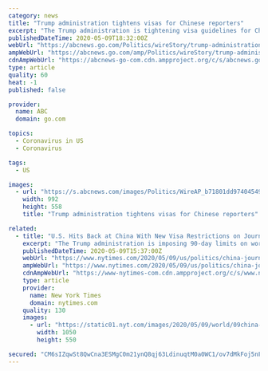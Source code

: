 ```yaml
---
category: news
title: "Trump administration tightens visas for Chinese reporters"
excerpt: "The Trump administration is tightening visa guidelines for Chinese journalists in response to the treatment of U.S. journalists in China, as tensions flare between the two nations over the coronavirus"
publishedDateTime: 2020-05-09T18:32:00Z
webUrl: "https://abcnews.go.com/Politics/wireStory/trump-administration-tightens-visas-chinese-reporters-70597409"
ampWebUrl: "https://abcnews.go.com/amp/Politics/wireStory/trump-administration-tightens-visas-chinese-reporters-70597409"
cdnAmpWebUrl: "https://abcnews-go-com.cdn.ampproject.org/c/s/abcnews.go.com/amp/Politics/wireStory/trump-administration-tightens-visas-chinese-reporters-70597409"
type: article
quality: 60
heat: -1
published: false

provider:
  name: ABC
  domain: go.com

topics:
  - Coronavirus in US
  - Coronavirus

tags:
  - US

images:
  - url: "https://s.abcnews.com/images/Politics/WireAP_b71801dd97404549b43869cda909c7e1_16x9_992.jpg"
    width: 992
    height: 558
    title: "Trump administration tightens visas for Chinese reporters"

related:
  - title: "U.S. Hits Back at China With New Visa Restrictions on Journalists"
    excerpt: "The Trump administration is imposing 90-day limits on work visas for Chinese journalists, raising the threat of further retaliation by the Chinese government."
    publishedDateTime: 2020-05-09T15:37:00Z
    webUrl: "https://www.nytimes.com/2020/05/09/us/politics/china-journalists-us-visa-crackdown.html"
    ampWebUrl: "https://www.nytimes.com/2020/05/09/us/politics/china-journalists-us-visa-crackdown.amp.html"
    cdnAmpWebUrl: "https://www-nytimes-com.cdn.ampproject.org/c/s/www.nytimes.com/2020/05/09/us/politics/china-journalists-us-visa-crackdown.amp.html"
    type: article
    provider:
      name: New York Times
      domain: nytimes.com
    quality: 130
    images:
      - url: "https://static01.nyt.com/images/2020/05/09/world/09china-journalists01/09china-journalists01-facebookJumbo.jpg"
        width: 1050
        height: 550

secured: "CM6sIZqwSt8QwCna3ESMgC0m21ynQ8qj63LdinuqtM0a0WC1/ov7dMkFoj5nFbyV8DPFpRB0zTiFiXCcuuBAgQMPmKe11dFpmjlcMDADUkjFrLrYauK7Z851TSbj2z8gW2ILa57o6iSPdfxjlu9sPEDOAEVl72xrBVdtFdRmKThK9kDOFdJXU2jtBLrLSlLaGNtamEYFDiHkIMtiDLrKXZDpJ3BiiW+HK48tt4u4zL1VET1+zpbGCmYPtOOGsclDpqIQD+6gkdBOwzKHj5pyKpplamaAaed5nD+YwNevouRb17PPkQy823QJoqtw5RvN;PBNwuDxE0KA2NvvcAAxsdg=="
---
```


